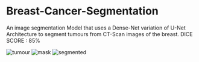 # Breast-Cancer-Segmentation
An image segmentation Model that uses a Dense-Net variation of U-Net Architecture to segment tumours from CT-Scan images of the breast. DICE SCORE : 85%

![tumour](https://user-images.githubusercontent.com/61668807/211706649-5d809f94-5f25-4d3c-8c9a-d6b6e8d2b4e6.png)
![mask](https://user-images.githubusercontent.com/61668807/211706663-d321c865-ffe2-4edd-a6ba-8e73cb94dfdd.png)
![segmented](https://user-images.githubusercontent.com/61668807/211706675-690c5ada-c65b-4738-9d3a-2e6561f4093f.png)
